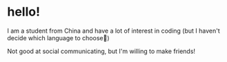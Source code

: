 # hello!
I am a student from China and have a lot of interest in coding (but I haven't decide which language to choose🤣)

Not good at social communicating, but I'm willing to make friends!
